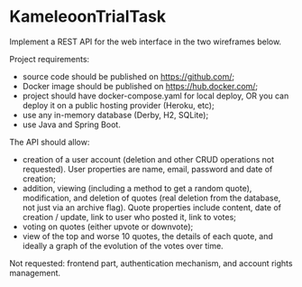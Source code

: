 # KameleoonTrialTask

Implement a REST API for the web interface in the two wireframes below.

Project requirements:
- source code should be published on https://github.com/;
- Docker image should be published on https://hub.docker.com/;
- project should have docker-compose.yaml for local deploy, OR you can deploy it on a public hosting provider (Heroku, etc);
- use any in-memory database (Derby, H2, SQLite);
- use Java and Spring Boot.

The API should allow:
- creation of a user account (deletion and other CRUD operations not requested). User properties are name, email, password and date of creation;
- addition, viewing (including a method to get a random quote), modification, and deletion of quotes (real deletion from the database, not just via an archive flag). Quote properties include content, date of creation / update, link to user who posted it, link to votes;
- voting on quotes (either upvote or downvote);
- view of the top and worse 10 quotes, the details of each quote, and ideally a graph of the evolution of the votes over time.

Not requested: frontend part, authentication mechanism, and account rights management.
